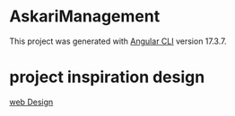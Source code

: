 # AskariManagement

This project was generated with [Angular CLI](https://github.com/angular/angular-cli) version 17.3.7.

# project inspiration design

[web Design](https://www.hotelhub.com/)
